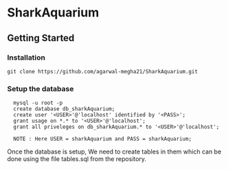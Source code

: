 # SharkAquarium

## Getting Started
   
### Installation
    git clone https://github.com/agarwal-megha21/SharkAquarium.git

### Setup the database<br>

      mysql -u root -p
      create database db_sharkAquarium;
      create user '<USER>'@'localhost' identified by '<PASS>';
      grant usage on *.* to '<USER>'@'localhost';
      grant all priveleges on db_sharkAquarium.* to '<USER>'@'localhost';
      
      NOTE : Here USER = sharkAquarium and PASS = sharkAquarium;
      

Once the database is setup, We need to create tables in them which can be done using the file tables.sql from the repository.
